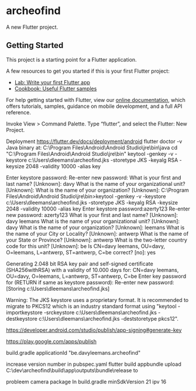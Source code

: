 # archeofind

A new Flutter project.

## Getting Started

This project is a starting point for a Flutter application.

A few resources to get you started if this is your first Flutter project:

- [Lab: Write your first Flutter app](https://flutter.dev/docs/get-started/codelab)
- [Cookbook: Useful Flutter samples](https://flutter.dev/docs/cookbook)

For help getting started with Flutter, view our
[online documentation](https://flutter.dev/docs), which offers tutorials,
samples, guidance on mobile development, and a full API reference.

Invoke View > Command Palette.
Type “flutter”, and select the Flutter: New Project.

Deployment
https://flutter.dev/docs/deployment/android
flutter doctor -v
 Java binary at: C:\Program Files\Android\Android Studio\jre\bin\java
 cd "C:\Program Files\Android\Android Studio\jre\bin"
keytool -genkey -v -keystore c:\Users\dleemans\archeofind.jks -storetype JKS -keyalg RSA -keysize 2048 -validity 10000 -alias key

Enter keystore password:
Re-enter new password:
What is your first and last name?
  [Unknown]:  davy
What is the name of your organizational unit?
  [Unknown]:  What is the name of your organization?
  [Unknown]:
C:\Program Files\Android\Android Studio\jre\bin>keytool -genkey -v -keystore c:\Users\dleemans\archeofind.jks -storetype JKS -keyalg RSA -keysize 2048 -validity 10000 -alias key
Enter keystore password:azerty123
Re-enter new password: azerty123
What is your first and last name?
  [Unknown]:  davy leemans
What is the name of your organizational unit?
  [Unknown]:  davy
What is the name of your organization?
  [Unknown]:  leemans
What is the name of your City or Locality?
  [Unknown]:  antwerp
What is the name of your State or Province?
  [Unknown]:  antwerp
What is the two-letter country code for this unit?
  [Unknown]:  be
Is CN=davy leemans, OU=davy, O=leemans, L=antwerp, ST=antwerp, C=be correct?
  [no]:  yes

Generating 2.048 bit RSA key pair and self-signed certificate (SHA256withRSA) with a validity of 10.000 days
        for: CN=davy leemans, OU=davy, O=leemans, L=antwerp, ST=antwerp, C=be
Enter key password for <key>
        (RETURN if same as keystore password):
Re-enter new password:
[Storing c:\Users\dleemans\archeofind.jks]

Warning:
The JKS keystore uses a proprietary format. It is recommended to migrate to PKCS12 which is an industry standard format using "keytool -importkeystore -srckeystore c:\Users\dleemans\archeofind.jks -destkeystore c:\Users\dleemans\archeofind.jks -deststoretype pkcs12".


https://developer.android.com/studio/publish/app-signing#generate-key

https://play.google.com/apps/publish

build.gradle
applicationId "be.davyleemans.archeofind"

increase version number in pubspec.yaml
flutter build appbundle
upload C:\dev\archeofind\build\app\outputs\bundle\release to 

probleem camera package
In build.gradle
minSdkVersion 21  ipv 16